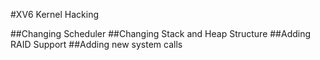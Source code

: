 #XV6 Kernel Hacking

##Changing Scheduler
##Changing Stack and Heap Structure
##Adding RAID Support
##Adding new system calls
